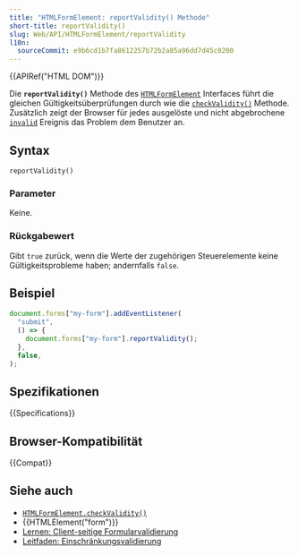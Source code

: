 ```yaml
---
title: "HTMLFormElement: reportValidity() Methode"
short-title: reportValidity()
slug: Web/API/HTMLFormElement/reportValidity
l10n:
  sourceCommit: e9b6cd1b7fa8612257b72b2a85a96dd7d45c0200
---
```


{{APIRef("HTML DOM")}}

Die **`reportValidity()`** Methode des [`HTMLFormElement`](/de/docs/Web/API/HTMLFormElement) Interfaces führt die gleichen Gültigkeitsüberprüfungen durch wie die [`checkValidity()`](/de/docs/Web/API/HTMLFormElement/checkValidity) Methode. Zusätzlich zeigt der Browser für jedes ausgelöste und nicht abgebrochene [`invalid`](/de/docs/Web/API/HTMLInputElement/invalid_event) Ereignis das Problem dem Benutzer an.

## Syntax

```js-nolint
reportValidity()
```

### Parameter

Keine.

### Rückgabewert

Gibt `true` zurück, wenn die Werte der zugehörigen Steuerelemente keine Gültigkeitsprobleme haben; andernfalls `false`.

## Beispiel

```js
document.forms["my-form"].addEventListener(
  "submit",
  () => {
    document.forms["my-form"].reportValidity();
  },
  false,
);
```

## Spezifikationen

{{Specifications}}

## Browser-Kompatibilität

{{Compat}}

## Siehe auch

- [`HTMLFormElement.checkValidity()`](/de/docs/Web/API/HTMLFormElement/checkValidity)
- {{HTMLElement("form")}}
- [Lernen: Client-seitige Formularvalidierung](/de/docs/Learn_web_development/Extensions/Forms/Form_validation)
- [Leitfaden: Einschränkungsvalidierung](/de/docs/Web/HTML/Guides/Constraint_validation)
